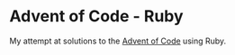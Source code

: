 # Advent of Code - Ruby

My attempt at solutions to the [Advent of Code](https://adventofcode.com) using Ruby.
